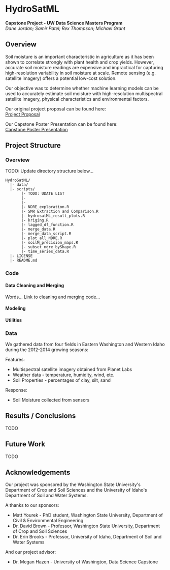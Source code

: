 # HydroSatML
**Capstone Project - UW Data Science Masters Program**  
*Dane Jordan; Samir Patel; Rex Thompson; Michael Grant*

## Overview

Soil moisture is an important characteristic in agriculture as it has been shown to correlate strongly with plant health and crop yields. However, accurate soil moisture readings are expensive and impractical for capturing high-resolution variability in soil moisture at scale. Remote sensing (e.g. satellite imagery) offers a potential low-cost solution.

Our objective was to determine whether machine learning models can be used to accurately estimate soil moisture with high-resolution multispectral satellite imagery, physical characteristics and environmental factors.

Our original project proposal can be found here:  
[Project Proposal](presentations/HydroSatML_Proposal.pdf)

Our Capstone Poster Presentation can be found here:  
[Capstone Poster Presentation](presentations/images/MSDS_Capstone_Poster_FINAL.png)

## Project Structure

### Overview

TODO: Update directory structure below...

```
HydroSatML/
  |- data/
  |- scripts/
       |- TODO: UDATE LIST
       |- 
       |- 
       |- NDRE_exploration.R
       |- SMR Extraction and Comparison.R
       |- hydrosatML_result_plots.R
       |- kriging.R
       |- lagged_df_function.R
       |- merge_data.R
       |- merge_data_script.R
       |- plot_all_NDRE.R
       |- soilM_precision_maps.R
       |- subset_ndre_byShape.R
       |- time_series_data.R
  |- LICENSE     
  |- README.md
```

### Code

#### Data Cleaning and Merging

Words...
Link to cleaning and merging code...

#### Modeling

#### Utilities

### Data

We gathered data from four fields in Eastern Washington and Western Idaho during the 2012-2014 growing seasons:

Features:
 * Multispectral satellite imagery obtained from Planet Labs
 * Weather data - temperature, humidity, wind, etc.
 * Soil Properties - percentages of clay, silt, sand
 
Response:
 * Soil Moisture collected from sensors




## Results / Conclusions

TODO

## Future Work

TODO

## Acknowledgements

Our project was sponsored by the Washington State University's Department of Crop and Soil Sciences and the University of Idaho's Department of Soil and Water Systems.

A thanks to our sponsors:

- Matt Yourek - PhD student, Washington State University, Department of Civil & Environmental Engineering
- Dr. David Brown - Professor, Washington State University, Department of Crop and Soil Sciences
- Dr. Erin Brooks - Professor, University of Idaho, Department of Soil and Water Systems  

And our project advisor:
- Dr. Megan Hazen - University of Washington, Data Science Capstone





